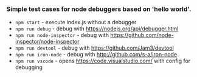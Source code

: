### Simple test cases for node debuggers based on 'hello world'.

- `npm start` - execute index.js without a debugger
- `npm run debug` - debug with https://nodejs.org/api/debugger.html
- `npm run node-inspector` - debug with https://github.com/node-inspector/node-inspector
- `npm run devtool` - debug with https://github.com/Jam3/devtool
- `npm run iron-node` - debug with http://github.com/s-a/iron-node
- `npm run vscode` - opens https://code.visualstudio.com/ with config for debugging
